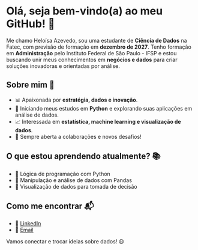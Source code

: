 # Olá, seja bem-vindo(a) ao meu GitHub! 👋

Me chamo Heloísa Azevedo, sou uma estudante de **Ciência de Dados** na Fatec, com previsão de formação em **dezembro de 2027**. Tenho formação em **Administração** pelo Instituto Federal de São Paulo - IFSP e estou buscando unir meus conhecimentos em **negócios e dados** para criar soluções inovadoras e orientadas por análise.

## Sobre mim 🚀
- 📊 Apaixonada por **estratégia, dados e inovação**.
- 🐍 Iniciando meus estudos em **Python** e explorando suas aplicações em análise de dados.
- 📈 Interessada em **estatística, machine learning e visualização de dados**.
- 🤝 Sempre aberta a colaborações e novos desafios!

## O que estou aprendendo atualmente? 📚
- 📌 Lógica de programação com Python
- 📌 Manipulação e análise de dados com Pandas
- 📌 Visualização de dados para tomada de decisão

## Como me encontrar 📬
- 💼 [LinkedIn](www.linkedin.com/in/heloísa-azevedo)  
- 📧 [Email](heloisaazevedo92@gmail.com)

Vamos conectar e trocar ideias sobre dados! 😃


